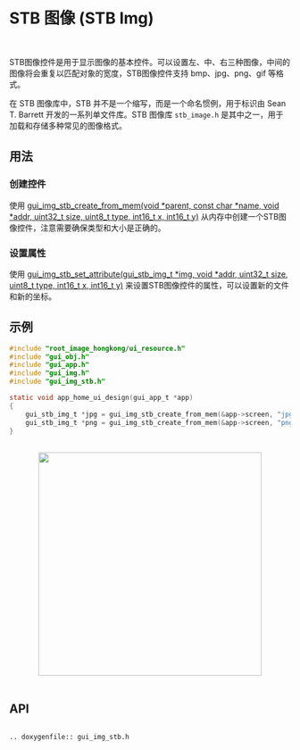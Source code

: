 # STB 图像 (STB Img)
<br>

STB图像控件是用于显示图像的基本控件。可以设置左、中、右三种图像，中间的图像将会重复以匹配对象的宽度，STB图像控件支持 bmp、jpg、png、gif 等格式。

在 STB 图像库中，STB 并不是一个缩写，而是一个命名惯例，用于标识由 Sean T. Barrett 开发的一系列单文件库。STB 图像库 `stb_image.h` 是其中之一，用于加载和存储多种常见的图像格式。

## 用法

### 创建控件

使用 [gui_img_stb_create_from_mem(void *parent, const char *name, void *addr, uint32_t size, uint8_t type, int16_t x, int16_t y)](#gui_img_stb_create_from_mem) 从内存中创建一个STB图像控件，注意需要确保类型和大小是正确的。

### 设置属性

使用 [gui_img_stb_set_attribute(gui_stb_img_t *img, void *addr, uint32_t size, uint8_t type, int16_t x, int16_t y)](#gui_img_stb_set_attribute) 来设置STB图像控件的属性，可以设置新的文件和新的坐标。

## 示例


```c
#include "root_image_hongkong/ui_resource.h"
#include "gui_obj.h"
#include "gui_app.h"
#include "gui_img.h"
#include "gui_img_stb.h"

static void app_home_ui_design(gui_app_t *app)
{
    gui_stb_img_t *jpg = gui_img_stb_create_from_mem(&app->screen, "jpg", TEST_JPG, 0x6640, JPEG, 0, 0);
    gui_stb_img_t *png = gui_img_stb_create_from_mem(&app->screen, "png", TEST_PNG, 0x2B00, PNG, 170, 170);
}
```


<br>

<center><img width= "400" src="https://foruda.gitee.com/images/1703146027234656357/48137b9c_9325830.png" /></center>
<br>

<span id="api">

## API

</span>

```eval_rst

.. doxygenfile:: gui_img_stb.h

```

